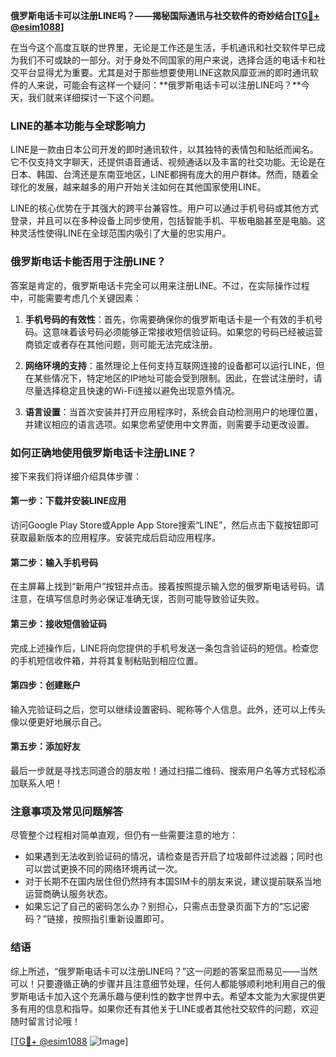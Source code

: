 **俄罗斯电话卡可以注册LINE吗？——揭秘国际通讯与社交软件的奇妙结合[[TG💪+ @esim1088](https://t.me/s/esim1088)]**

在当今这个高度互联的世界里，无论是工作还是生活，手机通讯和社交软件早已成为我们不可或缺的一部分。对于身处不同国家的用户来说，选择合适的电话卡和社交平台显得尤为重要。尤其是对于那些想要使用LINE这款风靡亚洲的即时通讯软件的人来说，可能会有这样一个疑问：**俄罗斯电话卡可以注册LINE吗？**今天，我们就来详细探讨一下这个问题。

### LINE的基本功能与全球影响力

LINE是一款由日本公司开发的即时通讯软件，以其独特的表情包和贴纸而闻名。它不仅支持文字聊天，还提供语音通话、视频通话以及丰富的社交功能。无论是在日本、韩国、台湾还是东南亚地区，LINE都拥有庞大的用户群体。然而，随着全球化的发展，越来越多的用户开始关注如何在其他国家使用LINE。

LINE的核心优势在于其强大的跨平台兼容性。用户可以通过手机号码或其他方式登录，并且可以在多种设备上同步使用，包括智能手机、平板电脑甚至是电脑。这种灵活性使得LINE在全球范围内吸引了大量的忠实用户。

### 俄罗斯电话卡能否用于注册LINE？

答案是肯定的，俄罗斯电话卡完全可以用来注册LINE。不过，在实际操作过程中，可能需要考虑几个关键因素：

1. **手机号码的有效性**：首先，你需要确保你的俄罗斯电话卡是一个有效的手机号码。这意味着该号码必须能够正常接收短信验证码。如果您的号码已经被运营商锁定或者存在其他问题，则可能无法完成注册。

2. **网络环境的支持**：虽然理论上任何支持互联网连接的设备都可以运行LINE，但在某些情况下，特定地区的IP地址可能会受到限制。因此，在尝试注册时，请尽量选择稳定且快速的Wi-Fi连接以避免出现意外情况。

3. **语言设置**：当首次安装并打开应用程序时，系统会自动检测用户的地理位置，并建议相应的语言选项。如果您希望使用中文界面，则需要手动更改设置。

### 如何正确地使用俄罗斯电话卡注册LINE？

接下来我们将详细介绍具体步骤：

#### 第一步：下载并安装LINE应用
访问Google Play Store或Apple App Store搜索“LINE”，然后点击下载按钮即可获取最新版本的应用程序。安装完成后启动应用程序。

#### 第二步：输入手机号码
在主屏幕上找到“新用户”按钮并点击。接着按照提示输入您的俄罗斯电话号码。请注意，在填写信息时务必保证准确无误，否则可能导致验证失败。

#### 第三步：接收短信验证码
完成上述操作后，LINE将向您提供的手机号发送一条包含验证码的短信。检查您的手机短信收件箱，并将其复制粘贴到相应位置。

#### 第四步：创建账户
输入完验证码之后，您可以继续设置密码、昵称等个人信息。此外，还可以上传头像以便更好地展示自己。

#### 第五步：添加好友
最后一步就是寻找志同道合的朋友啦！通过扫描二维码、搜索用户名等方式轻松添加联系人吧！

### 注意事项及常见问题解答

尽管整个过程相对简单直观，但仍有一些需要注意的地方：

- 如果遇到无法收到验证码的情况，请检查是否开启了垃圾邮件过滤器；同时也可以尝试更换不同的网络环境再试一次。
- 对于长期不在国内居住但仍然持有本国SIM卡的朋友来说，建议提前联系当地运营商确认服务状态。
- 如果忘记了自己的密码怎么办？别担心，只需点击登录页面下方的“忘记密码？”链接，按照指引重新设置即可。

### 结语

综上所述，“俄罗斯电话卡可以注册LINE吗？”这一问题的答案显而易见——当然可以！只要遵循正确的步骤并且注意细节处理，任何人都能够顺利地利用自己的俄罗斯电话卡加入这个充满乐趣与便利性的数字世界中去。希望本文能为大家提供更多有用的信息和指导。如果你还有其他关于LINE或者其他社交软件的问题，欢迎随时留言讨论哦！

[[TG💪+ @esim1088](https://t.me/s/esim1088) ![Image](https://i.postimg.cc/4NQfJmqS/Snipaste-2025-05-13-00-14-12.png)]
